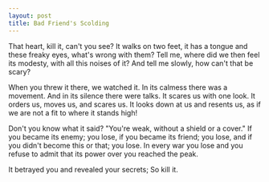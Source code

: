 ```yaml
---
layout: post
title: Bad Friend's Scolding 
---
```


That heart, kill it, can't you see? It walks on two feet, it has a tongue and these freaky eyes, what's wrong with them? Tell me, where did we then feel its modesty, with all this noises of it? And tell me slowly, how can't that be scary?

When you threw it there, we watched it. In its calmess there was a movement. And in its silence there were talks. It scares us with one look. It orders us, moves us, and scares us. It looks down at us and resents us, as if we are not a fit to where it stands high!

Don't you know what it said? "You're weak, without a shield or a cover."
If you became its enemy; you lose, if you became its friend; you lose, and if you didn't become this or that; you lose. In every war you lose and you refuse to admit that its power over you reached the peak.

It betrayed you and revealed your secrets;
So kill it.
